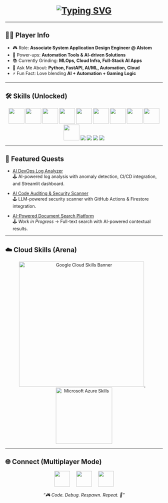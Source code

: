 <h1 align="center">
  <a href="#">
    <img src="https://readme-typing-svg.herokuapp.com?font=Press+Start+2P&size=24&duration=3000&pause=1000&color=FF00FF&center=true&vCenter=true&width=700&lines=👾+Hi%2C+I'm+Avinash!!;🎮+AI+%26+Automation+Engineer;🚀+Python+%7C+FastAPI+%7C+Postgres;🤖+Generative+AI+%7C+LLM+%7C+Automation;☁️+GCP+%7C+Azure;📦+Docker+%7C+Kubernetes" alt="Typing SVG" />
  </a>
</h1>

---

## 👨‍💻 Player Info
- 🎮 Role: **Associate System Application Design Engineer @ Alstom**
- 🔧 Power-ups: **Automation Tools & AI-driven Solutions**
- 📚 Currently Grinding: **MLOps, Cloud Infra, Full-Stack AI Apps**
- 💬 Ask Me About: **Python, FastAPI, AI/ML, Automation, Cloud**
- ⚡ Fun Fact: Love blending **AI + Automation + Gaming Logic**

---

## 🛠 Skills (Unlocked)

<p align="center">
  <img src="https://cdn.jsdelivr.net/gh/devicons/devicon/icons/python/python-original.svg" width="50" height="50"/>
  <img src="https://cdn.jsdelivr.net/gh/devicons/devicon/icons/fastapi/fastapi-original.svg" width="50" height="50"/>
  <img src="https://cdn.jsdelivr.net/gh/devicons/devicon/icons/postgresql/postgresql-original.svg" width="50" height="50"/>
  <img src="https://cdn.jsdelivr.net/gh/devicons/devicon/icons/docker/docker-original.svg" width="50" height="50"/>
  <img src="https://cdn.jsdelivr.net/gh/devicons/devicon/icons/googlecloud/googlecloud-original.svg" width="50" height="50"/>
  <img src="https://cdn.jsdelivr.net/gh/devicons/devicon/icons/azure/azure-original.svg" width="50" height="50"/>
  <img src="https://cdn.jsdelivr.net/gh/devicons/devicon/icons/git/git-original.svg" width="50" height="50"/>
  <img src="https://cdn.jsdelivr.net/gh/devicons/devicon/icons/pytorch/pytorch-original.svg" width="50" height="50"/>
  <img src="https://cdn.jsdelivr.net/gh/devicons/devicon/icons/html5/html5-original.svg" width="50" height="50"/>
  <img src="https://cdn.jsdelivr.net/gh/devicons/devicon/icons/linux/linux-original.svg" width="50" height="50"/>
  <img src="https://img.shields.io/badge/Ollama-000000?style=for-the-badge&logo=opensourceinitiative&logoColor=white"/>
  <img src="https://img.shields.io/badge/Together%20AI-FF6F00?style=for-the-badge&logo=aiqfome&logoColor=white"/>
  <img src="https://img.shields.io/badge/OpenAI%20API-412991?style=for-the-badge&logo=openai&logoColor=white"/>
  <img src="https://img.shields.io/badge/Selenium-43B02A?style=for-the-badge&logo=selenium&logoColor=white"/>
</p>

---

## 🚀 Featured Quests

- [AI DevOps Log Analyzer](https://github.com/Avi2099GIT/ai-devops-tool)  
  🕹 AI-powered log analysis with anomaly detection, CI/CD integration, and Streamlit dashboard.  

- [AI Code Auditing & Security Scanner](https://github.com/Avi2099GIT/SecUrAI)  
  🕹 LLM-powered security scanner with GitHub Actions & Firestore integration.  

- [AI-Powered Document Search Platform](https://github.com/yourusername/doc-search-ai)  
  🕹 *Work in Progress* → Full-text search with AI-powered contextual results.  

---

## ☁️ Cloud Skills (Arena)

<p align="center">
  <a href="https://www.cloudskillsboost.google/public_profiles/3d9b435f-db59-420c-9b2f-963f28975d5e">
    <img src="https://cloud.google.com/images/social-icon-google-cloud-1200-630.png" width="400px" alt="Google Cloud Skills Banner"/>
  </a>
  &nbsp;&nbsp;&nbsp;
  <a href="https://learn.microsoft.com/en-us/users/avinashkarri-0414/">
    <img src="https://azure.microsoft.com/svghandler/azure-icon/?" width="180px" alt="Microsoft Azure Skills"/>
  </a>
</p>

---

## 🌐 Connect (Multiplayer Mode)

<p align="center">
  <a href="https://www.linkedin.com/in/avinashkarri/"><img src="https://skillicons.dev/icons?i=linkedin" width="50"/></a>
  &nbsp;&nbsp;&nbsp;
  <a href="mailto:avinashkarri03@gmail.com"><img src="https://skillicons.dev/icons?i=gmail" width="50"/></a>
  &nbsp;&nbsp;&nbsp;
  <a href="https://github.com/yourusername"><img src="https://skillicons.dev/icons?i=github" width="50"/></a>
</p>

<p align="center"><em>“🎮 Code. Debug. Respawn. Repeat. 🚀”</em></p>
